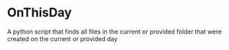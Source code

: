 # OnThisDay
A python script that finds all files in the current or provided folder that were created on the current or provided day
